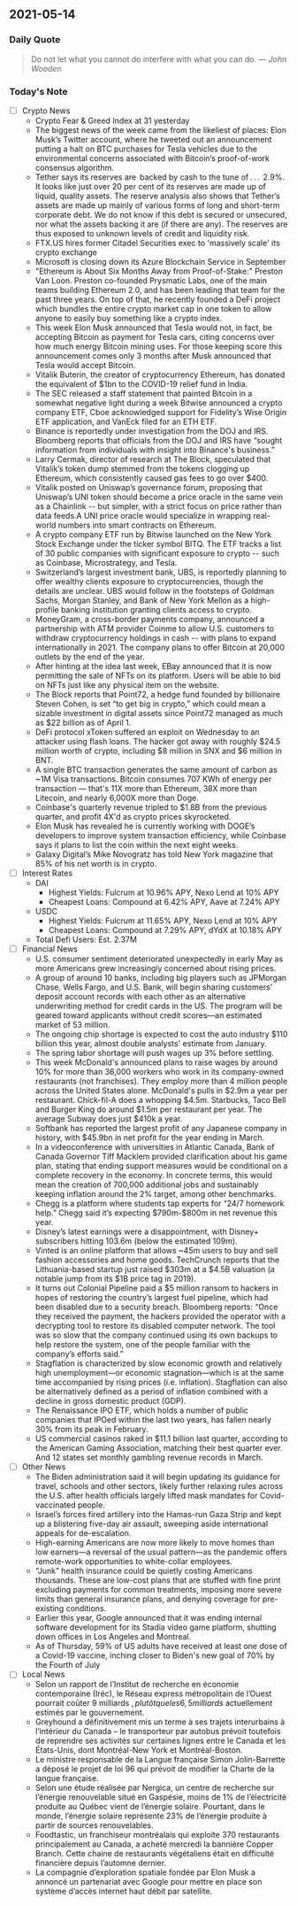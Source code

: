## 2021-05-14 

### Daily Quote
> Do not let what you cannot do interfere with what you can do.
> &mdash; <cite>John Wooden</cite>

### Today's Note
- [ ] Crypto News
	- Crypto Fear & Greed Index at 31 yesterday
	- The biggest news of the week came from the likeliest of places: Elon Musk’s Twitter account, where he tweeted out an announcement putting a halt on BTC purchases for Tesla vehicles due to the environmental concerns associated with Bitcoin’s proof-of-work consensus algorithm.
	- Tether says its reserves are  backed by cash to the tune of . . .  2.9%. It looks like just over 20 per cent of its reserves are made up of liquid, quality assets. The reserve analysis also shows that Tether’s assets are made up mainly of various forms of long and short-term corporate debt. We do not know if this debt is secured or unsecured, nor what the assets backing it are (if there are any). The reserves are thus exposed to unknown levels of credit and liquidity risk. 
	- FTX.US hires former Citadel Securities exec to 'massively scale' its crypto exchange
	- Microsoft is closing down its Azure Blockchain Service in September
	- "Ethereum is About Six Months Away from Proof-of-Stake:" Preston Van Loon. Preston co-founded Prysmatic Labs, one of the main teams building Ethereum 2.0, and has been leading that team for the past three years. On top of that, he recently founded a DeFi project which bundles the entire crypto market cap in one token to allow anyone to easily buy something like a crypto index.
	- This week Elon Musk announced that Tesla would not, in fact, be accepting Bitcoin as payment for Tesla cars, citing concerns over how much energy Bitcoin mining uses. For those keeping score this announcement comes only 3 months after Musk announced that Tesla would accept Bitcoin.
	- Vitalik Buterin, the creator of cryptocurrency Ethereum, has donated the equivalent of $1bn to the COVID-19 relief fund in India.
	- The SEC released a staff statement that painted Bitcoin in a somewhat negative light during a week Bitwise announced a crypto company ETF, Cboe acknowledged support for Fidelity’s Wise Origin ETF application, and VanEck filed for an ETH ETF.
	- Binance is reportedly under investigation from the DOJ and IRS. Bloomberg reports that officials from the DOJ and IRS have “sought information from individuals with insight into Binance's business.”
	- Larry Cermak, director of research at The Block, speculated that Vitalik’s token dump stemmed from the tokens clogging up Ethereum, which consistently caused gas fees to go over $400.
	- Vitalik posted on Uniswap’s governance forum, proposing that Uniswap’s UNI token should become a price oracle in the same vein as a Chainlink -- but simpler, with a strict focus on price rather than data feeds.A UNI price oracle would specialize in wrapping real-world numbers into smart contracts on Ethereum.
	- A crypto company ETF run by Bitwise launched on the New York Stock Exchange under the ticker symbol BITQ. The ETF tracks a list of 30 public companies with significant exposure to crypto -- such as Coinbase, Microstrategy, and Tesla.
	- Switzerland’s largest investment bank, UBS, is reportedly planning to offer wealthy clients exposure to cryptocurrencies, though the details are unclear. UBS would follow in the footsteps of Goldman Sachs, Morgan Stanley, and Bank of New York Mellon as a high-profile banking institution granting clients access to crypto. 
	- MoneyGram, a cross-border payments company, announced a partnership with ATM provider Coinme to allow U.S. customers to withdraw cryptocurrency holdings in cash -- with plans to expand internationally in 2021. The company plans to offer Bitcoin at 20,000 outlets by the end of the year.
	- After hinting at the idea last week, EBay announced that it is now permitting the sale of NFTs on its platform. Users will be able to bid on NFTs just like any physical item on the website.
	- The Block reports that Point72, a hedge fund founded by billionaire Steven Cohen, is set “to get big in crypto,” which could mean a sizable investment in digital assets since Point72 managed as much as $22 billion as of April 1.
	- DeFi protocol xToken suffered an exploit on Wednesday to an attacker using flash loans. The hacker got away with roughly $24.5 million worth of crypto, including $8 million in SNX and $6 million in BNT.
	- A single BTC transaction generates the same amount of carbon as ~1M Visa transactions. Bitcoin consumes 707 KWh of energy per transaction — that's 11X more than Ethereum, 38X more than Litecoin, and nearly 6,000X more than Doge.
	- Coinbase's quarterly revenue tripled to $1.8B from the previous quarter, and profit 4X'd as crypto prices skyrocketed.
	- Elon Musk has revealed he is currently working with DOGE’s developers to improve system transaction efficiency, while Coinbase says it plans to list the coin within the next eight weeks.
	- Galaxy Digital’s Mike Novogratz has told New York magazine that 85% of his net worth is in crypto.
- [ ] Interest Rates
	- DAI
		- Highest Yields: Fulcrum at 10.96% APY, Nexo Lend at 10% APY
		- Cheapest Loans: Compound at 6.42% APY, Aave at 7.24% APY
	- USDC
		- Highest Yields: Fulcrum at 11.65% APY, Nexo Lend at 10% APY
		- Cheapest Loans: Compound at 7.29% APY, dYdX at 10.18% APY
	- Total Defi Users: Est. 2.37M
- [ ] Financial News
	-  U.S. consumer sentiment deteriorated unexpectedly in early May as more Americans grew increasingly concerned about rising prices.
	-  A group of around 10 banks, including big players such as JPMorgan Chase, Wells Fargo, and U.S. Bank, will begin sharing customers' deposit account records with each other as an alternative underwriting method for credit cards in the US. The program will be geared toward applicants without credit scores—an estimated market of 53 million.
	-  The ongoing chip shortage is expected to cost the auto industry $110 billion this year, almost double analysts' estimate from January.
	-  The spring labor shortage will push wages up 3% before settling.
	-  This week McDonald's announced plans to raise wages by around 10% for more than 36,000 workers who work in its company-owned restaurants (not franchises). They employ more than 4 million people across the United States alone. McDonald's pulls in $2.9m a year per restaurant. Chick-fil-A does a whopping $4.5m. Starbucks, Taco Bell and Burger King do around $1.5m per restaurant per year. The average Subway does just $410k a year. 
	-  Softbank has reported the largest profit of any Japanese company in history, with $45.9bn in net profit for the year ending in March.
	-  In a videoconference with universities in Atlantic Canada, Bank of Canada Governor Tiff Macklem provided clarification about his game plan, stating that ending support measures would be conditional on a complete recovery in the economy. In concrete terms, this would mean the creation of 700,000 additional jobs and sustainably keeping inflation around the 2% target, among other benchmarks.
	-  Chegg is a platform where students tap experts for “24/7 homework help.” Chegg said it’s expecting \$790m-\$800m in net revenue this year.
	-  Disney’s latest earnings were a disappointment, with Disney+ subscribers hitting 103.6m (below the estimated 109m).
	-  Vinted is an online platform that allows ~45m users to buy and sell fashion accessories and home goods. TechCrunch reports that the Lithuania-based startup just raised $303m at a $4.5B valuation (a notable jump from its $1B price tag in 2019).
	-  It turns out Colonial Pipeline paid a $5 million ransom to hackers in hopes of restoring the country’s largest fuel pipeline, which had been disabled due to a security breach. Bloomberg reports: “Once they received the payment, the hackers provided the operator with a decrypting tool to restore its disabled computer network. The tool was so slow that the company continued using its own backups to help restore the system, one of the people familiar with the company’s efforts said.”
	-  Stagflation is characterized by slow economic growth and relatively high unemployment—or economic stagnation—which is at the same time accompanied by rising prices (i.e. inflation). Stagflation can also be alternatively defined as a period of inflation combined with a decline in gross domestic product (GDP).
	-  The Renaissance IPO ETF, which holds a number of public companies that IPOed within the last two years, has fallen nearly 30% from its peak in February.
	-  US commercial casinos raked in $11.1 billion last quarter, according to the American Gaming Association, matching their best quarter ever. And 12 states set monthly gambling revenue records in March.
- [ ] Other News
	- The Biden administration said it will begin updating its guidance for travel, schools and other sectors, likely further relaxing rules across the U.S. after health officials largely lifted mask mandates for Covid-vaccinated people.
	- Israel’s forces fired artillery into the Hamas-run Gaza Strip and kept up a blistering five-day air assault, sweeping aside international appeals for de-escalation.
	- High-earning Americans are now more likely to move homes than low earners—a reversal of the usual pattern—as the pandemic offers remote-work opportunities to white-collar employees. 
	- “Junk” health insurance could be quietly costing Americans thousands. These are low-cost plans that are stuffed with fine print excluding payments for common treatments, imposing more severe limits than general insurance plans, and denying coverage for pre-existing conditions.
	- Earlier this year, Google announced that it was ending internal software development for its Stadia video game platform, shutting down offices in Los Angeles and Montreal.
	- As of Thursday, 59% of US adults have received at least one dose of a Covid-19 vaccine, inching closer to Biden's new goal of 70% by the Fourth of July
- [ ] Local News
	- Selon un rapport de l’Institut de recherche en économie contemporaine (Iréc), le Réseau express métropolitain de l’Ouest pourrait coûter 9 milliards $, plutôt que les 6,5 milliards $ actuellement estimés par le gouvernement.
	- Greyhound a définitivement mis un terme à ses trajets interurbains à l’intérieur du Canada – le transporteur par autobus prévoit toutefois de reprendre ses activités sur certaines lignes entre le Canada et les États-Unis, dont Montréal-New York et Montréal-Boston.
	- Le ministre responsable de la Langue française Simon Jolin-Barrette a déposé le projet de loi 96 qui prévoit de modifier la Charte de la langue française.
	- Selon une étude réalisée par Nergica, un centre de recherche sur l’énergie renouvelable situé en Gaspésie, moins de 1% de l’électricité produite au Québec vient de l’énergie solaire. Pourtant, dans le monde, l’énergie solaire représente 23% de l’énergie produite à partir de sources renouvelables.
	- Foodtastic, un franchiseur montréalais qui exploite 370 restaurants principalement au Canada, a acheté mercredi la bannière Copper Branch. Cette chaine de restaurants végétaliens était en difficulté financière depuis l’automne dernier.
	- La compagnie d’exploration spatiale fondée par Elon Musk a annoncé un partenariat avec Google pour mettre en place son système d’accès internet haut débit par satellite.